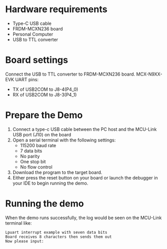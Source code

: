 Hardware requirements
=====================
- Type-C USB cable
- FRDM-MCXN236 board
- Personal Computer
- USB to TTL converter

Board settings
============
Connect the USB to TTL converter to FRDM-MCXN236 board.
MCX-N9XX-EVK UART pins:
- TX of USB2COM to J8-4(P4_0)
- RX of USB2COM to J8-3(P4_1)

Prepare the Demo
===============
1. Connect a type-c USB cable between the PC host and the MCU-Link USB port (J10) on the board
2.  Open a serial terminal with the following settings:
    - 115200 baud rate
    - 7 data bits
    - No parity
    - One stop bit
    - No flow control
3. Download the program to the target board.
4. Either press the reset button on your board or launch the debugger in your IDE to begin running the demo.

Running the demo
================
When the demo runs successfully, the log would be seen on the MCU-Link terminal like:
~~~~~~~~~~~~~~~~~~~~~
Lpuart interrupt example with seven data bits
Board receives 8 characters then sends them out
Now please input:
~~~~~~~~~~~~~~~~~~~~~

